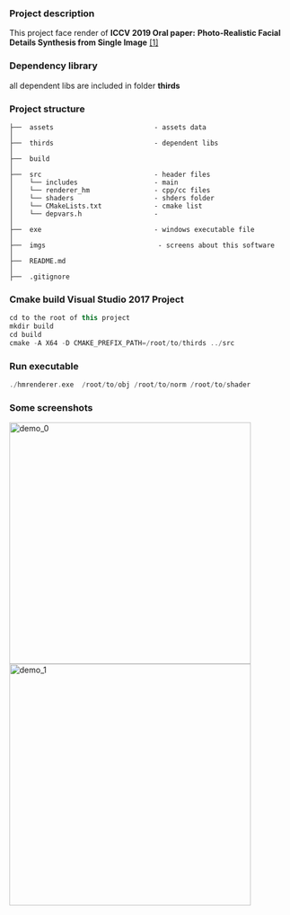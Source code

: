 ### Project description
This project face render of **ICCV 2019 Oral paper:** __Photo-Realistic Facial Details Synthesis from Single Image__ [[1]](https://arxiv.org/abs/1903.10873)

### Dependency library
all dependent libs are included in folder **thirds**

### Project structure
```
├──  assets                         - assets data
│
├──  thirds                         - dependent libs
│
├──  build                      
│
├──  src                            - header files
│    └── includes                   - main
│    └── renderer_hm                - cpp/cc files
│    └── shaders                    - shders folder
│    └── CMakeLists.txt             - cmake list
│    └── depvars.h                  -  
│ 
├──  exe                            - windows executable file
│ 
├──  imgs                            - screens about this software 
│ 
├──  README.md  
│ 
├──  .gitignore                     
```

### Cmake build Visual Studio 2017 Project
```cpp
cd to the root of this project
mkdir build
cd build
cmake -A X64 -D CMAKE_PREFIX_PATH=/root/to/thirds ../src
```

### Run executable
```cpp
./hmrenderer.exe  /root/to/obj /root/to/norm /root/to/shader
```

### Some screenshots 

<div align="left">
<img src="https://github.com/gg-z/face_rendering/blob/master/imgs/screen_shot0.png" width = "430" height = "430" alt="demo_0" align=center />
<img src="https://github.com/gg-z/face_rendering/blob/master/imgs/screen_shot1.png" width = "430" height = "430" alt="demo_1" align=center /> 
</div>